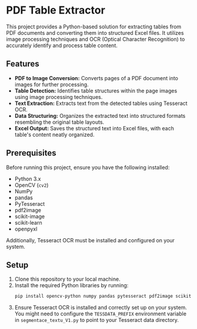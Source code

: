 # PDF Table Extractor

This project provides a Python-based solution for extracting tables from PDF documents and converting them into structured Excel files. It utilizes image processing techniques and OCR (Optical Character Recognition) to accurately identify and process table content.

## Features

- **PDF to Image Conversion:** Converts pages of a PDF document into images for further processing.
- **Table Detection:** Identifies table structures within the page images using image processing techniques.
- **Text Extraction:** Extracts text from the detected tables using Tesseract OCR.
- **Data Structuring:** Organizes the extracted text into structured formats resembling the original table layouts.
- **Excel Output:** Saves the structured text into Excel files, with each table's content neatly organized.

## Prerequisites

Before running this project, ensure you have the following installed:
- Python 3.x
- OpenCV (`cv2`)
- NumPy
- pandas
- PyTesseract
- pdf2image
- scikit-image
- scikit-learn
- openpyxl

Additionally, Tesseract OCR must be installed and configured on your system.

## Setup

1. Clone this repository to your local machine.
2. Install the required Python libraries by running:
   ```sh
   pip install opencv-python numpy pandas pytesseract pdf2image scikit-image scikit-learn openpyxl
3. Ensure Tesseract OCR is installed and correctly set up on your system. You might need to configure the `TESSDATA_PREFIX` environment variable in `segmentace_textu_V1.py` to point to your Tesseract data directory.
